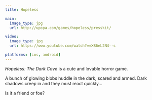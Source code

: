 ```yaml
---
title: Hopeless

main:
  image_type: jpg
  url: http://upopa.com/games/hopeless/presskit/

video:
  image_type: jpg
  url: https://www.youtube.com/watch?v=XB6eL2N4--s

platforms: [ios, android]
---
```

*Hopeless: The Dark Cave* is a cute and lovable horror game.

A bunch of glowing blobs huddle in the dark, scared and armed. Dark shadows creep in and they must react quickly...

Is it a friend or foe?